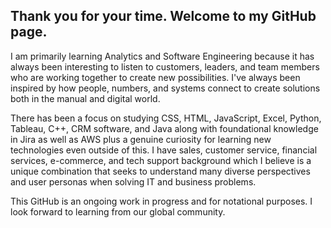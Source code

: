 ## Thank you for your time. Welcome to my GitHub page. 

I am primarily learning Analytics and Software Engineering because it has always been interesting to listen to customers, leaders, and team members who are working together to create new possibilities. I've always been inspired by how people, numbers, and systems connect to create solutions both in the manual and digital world.

There has been a focus on studying CSS, HTML, JavaScript, Excel, Python, Tableau, C++, CRM software, and Java along with foundational knowledge in Jira as well as AWS plus a genuine curiosity for learning new technologies even outside of this. I have sales, customer service, financial services, e-commerce, and tech support background which I believe is a unique combination that seeks to understand many diverse perspectives and user personas when solving IT and business problems. 

This GitHub is an ongoing work in progress and for notational purposes. I look forward to learning from our global community.

<!--
**techlobster/techlobster** is a ✨ _special_ ✨ repository because its `README.md` (this file) appears on your GitHub profile.

Here are some ideas to get you started:

- 🔭 I’m currently working on ...
- 🌱 I’m currently learning ...
- 👯 I’m looking to collaborate on ...
- 🤔 I’m looking for help with ...
- 💬 Ask me about ...
- 📫 How to reach me: ...
- 😄 Pronouns: ...
- ⚡ Fun fact: ...
-->

